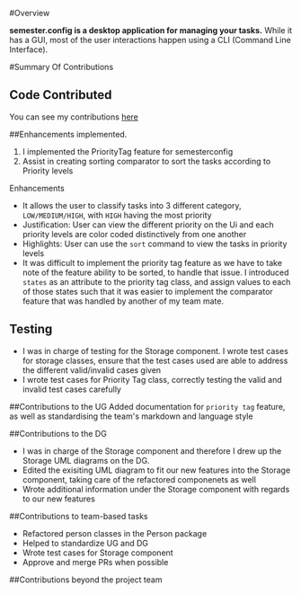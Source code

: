 #Overview

**semester.config is a desktop application for managing your tasks.**
While it has a GUI, most of the user interactions happen using a CLI (Command Line Interface).

#Summary Of Contributions

## Code Contributed
You can see my contributions [here](https://nus-cs2103-ay2021s2.github.io/tp-dashboard/?search=&sort=groupTitle&sortWithin=title&timeframe=commit&mergegroup=&groupSelect=groupByRepos&breakdown=true&checkedFileTypes=docs~functional-code~test-code~other&since=)

##Enhancements implemented.
1) I implemented the PriorityTag feature for semesterconfig
2) Assist in creating sorting comparator to sort the tasks according to Priority levels

Enhancements
* It allows the user to classify tasks into 3 different category, `LOW/MEDIUM/HIGH`, with `HIGH` having the most priority 
* Justification: User can view the different priority on the Ui and each priority levels are color coded distinctively from one another
* Highlights: User can use the `sort` command to view the tasks in priority levels 
* It was difficult to implement the priority tag feature as we have to take note of the feature ability to be sorted, to handle that issue. I introduced `states` as an attribute to the priority tag class, and assign values to each of those states such that it was easier to implement the comparator feature that was handled by another of my team mate. 

## Testing
* I was in charge of testing for the Storage component. I wrote test cases for storage classes, ensure that the test cases used are able to address the different valid/invalid cases given
* I wrote test cases for Priority Tag class, correctly testing the valid and invalid test cases carefully

##Contributions to the UG
Added documentation for `priority tag` feature, as well as standardising the team's markdown and language style 

##Contributions to the DG
* I was in charge of the Storage component and therefore I drew up the Storage UML diagrams on the DG.
* Edited the exisiting UML diagram to fit our new features into the Storage component, taking care of the refactored componenets as well
* Wrote additional information under the Storage component with regards to our new features

##Contributions to team-based tasks
* Refactored person classes in the Person package 
* Helped to standardize UG and DG 
* Wrote test cases for Storage component
* Approve and merge PRs when possible

##Contributions beyond the project team

